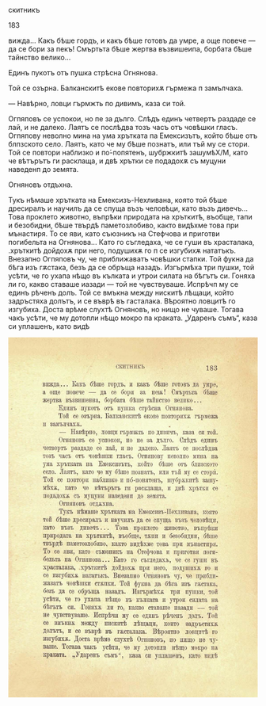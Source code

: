 ﻿скитникъ

183

вижда... Какъ бѣше гордъ, и какъ бѣше готовъ да умре, а още повече — да се бори за пекъ! Смъртьта бѣше жертва възвишеипа, борбата бѣше тайнство велико...

Единъ пукотъ отъ пушка стрѣсна Огнянова.

Той се озърна. Балканскитѣ екове повторихѫ гърмежа п замълчаха.

— Навѣрно, ловци гърмжть по дивимъ, каза си той.

Огпяповъ се успокои, но пе за дълго. Слѣдъ единъ четвертъ раздаде се лай, и не далеко. Лаятъ се послѣдва тозъ часъ отъ човѣшки гласъ. Огпяпову неволно мина на ума хрътката па Емексизътъ, който бѣше отъ блпзското село. Лаятъ, като че му бѣше познатъ, или тъй му се стори. Той се повтори наблизко и по́-попятенъ, шубржкитѣ зашумѣХ/М, като че вѣтърътъ ги расклаща, и двѣ хрътки се подадохѫ съ муцуни наведенп до земята.

Огняновъ отдъхна.

Тукъ нѣмаше хрътката на Емексизъ-Нехливана, която той бѣше дресиралъ и научилъ да се спуща възъ человѣци, като възъ дивечъ... Това проклето животно, въпрѣки природата на хръткитѣ, въобще, тапи и безобидни, бѣше твърдѣ паметозлобиво, както видѣхме това при мънастиря. То се яви, като съюзникъ на Стефчова и приготви погибельта на Огнянова... Като го съгледаха, че се гуши въ храсталака, .хръткитѣ дойдохѫ при него, подушихѫ го п се изгубихѫ нататъкъ. Внезапно Огпяповъ чу, че приближаватъ човѣшки стапки. Той фукна да бѣга изъ гѫстака, безъ да се обръща назадъ. Изгърмѣха три пушки, той усѣти, че го ухапа нѣщо въ кълката и утрои силата на бѣгътъ си. Гоняха ли го, какво ставаше иазади — той не чувствуваше. Испрѣчп му се единъ рѣченъ долъ. Той се вмъкна между нискитѣ лѣщаци, който задръстяха долътъ, и се въврѣ въ гасталака. Вѣроятно ловцитѣ го изгубиха. Доста врѣме слухтѣ Огняновъ, но нищо не чуваше. Тогава чакъ усѣти, че му дотопли нѣщо мокро па краката. „Ударенъ съмъ“, каза си уплашенъ, като видѣ

![original](images/208.jpg)

